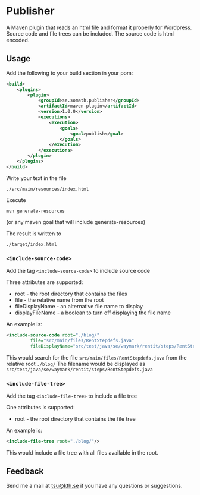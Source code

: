 # Publisher

A Maven plugin that reads an html file and format it properly for Wordpress. Source code and file trees can be included. The source code is html encoded.

## Usage

Add the following to your build section in your pom:

```xml
<build>
    <plugins>
        <plugin>
            <groupId>se.somath.publisher</groupId>
            <artifactId>maven-plugin</artifactId>
            <version>1.0.0</version>
            <executions>
                <execution>
                    <goals>
                        <goal>publish</goal>
                    </goals>
                </execution>
            </executions>
        </plugin>
    </plugins>
</build>
```
Write your text in the file

    ./src/main/resources/index.html

Execute

    mvn generate-resources

(or any maven goal that will include generate-resources)

The result is written to

    ./target/index.html

###  `<include-source-code>`

Add the tag `<include-source-code>` to include source code

Three attributes are supported:

* root - the root directory that contains the files
* file - the relative name from the root
* fileDisplayName - an alternative file name to display
* displayFileName - a boolean to turn off displaying the file name

An example is:

```xml
<include-source-code root="./blog/"
         file="src/main/files/RentStepdefs.java"
         fileDisplayName="src/test/java/se/waymark/rentit/steps/RentStepdefs.java"/>
```

This would search for the file `src/main/files/RentStepdefs.java` from the relative root `./blog/` The filename would be displayed as `src/test/java/se/waymark/rentit/steps/RentStepdefs.java`

###  `<include-file-tree>`

Add the tag `<include-file-tree>` to include a file tree

One attributes is supported:

* root - the root directory that contains the file tree

An example is:

```xml
<include-file-tree root="./blog/"/>
```

This would include a file tree with all files available in the root.


## Feedback

Send me a mail at tsu@kth.se if you have any questions or suggestions.